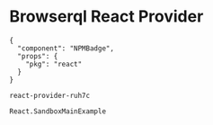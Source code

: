 # Browserql React Provider

```component
{
  "component": "NPMBadge",
  "props": {
    "pkg": "react"
  }
}
```

```sandbox
react-provider-ruh7c
```

```snapshot
React.SandboxMainExample
```
